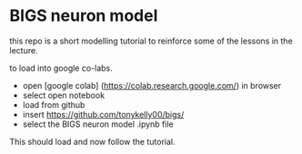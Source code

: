 # BIGS neuron model

this repo is a short modelling tutorial to reinforce some of the lessons in the lecture.

to load into google co-labs.  

- open [google colab] (https://colab.research.google.com/) in browser
- select open notebook
- load from github
- insert https://github.com/tonykelly00/bigs/
- select the BIGS neuron model .ipynb file

This should load and now follow the tutorial.
